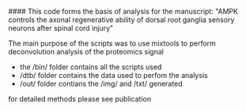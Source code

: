 #### This code forms the basis of analysis for the manuscript: "AMPK controls the axonal regenerative ability of dorsal root ganglia sensory neurons after spinal cord injury"

The main purpose of the scripts was to use mixtools to perform deconvolution analysis of the proteomics signal
- the /bin/ folder contains all the scripts used
- /dtb/ folder contains the data used to perfom the analysis
- /out/ folder contians the /img/ and /txt/ generated

for detailed methods please see publication
